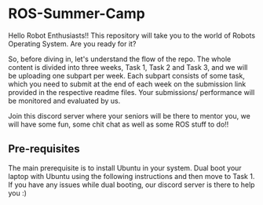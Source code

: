 # ROS-Summer-Camp
Hello Robot Enthusiasts!!
This repository will take you to the world of Robots Operating System. Are you ready for it?

So, before diving in, let's understand the flow of the repo. The whole content is divided into three weeks, Task 1, Task 2 and Task 3, and we will be uploading one subpart per week. Each subpart consists of some task, which you need to submit at the end of each week on the submission link provided in the respective readme files. Your submissions/ performance will be monitored and evaluated by us. 

Join this discord server where your seniors will be there to mentor you, we will have some fun, some chit chat as well as some ROS stuff to do!!

## Pre-requisites
The main prerequisite is to install Ubuntu in your system. Dual boot your laptop with Ubuntu using the following instructions and then move to Task 1. If you have any issues while dual booting, our discord server is there to help you :)

